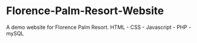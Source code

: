 # Florence-Palm-Resort-Website
A demo website for Florence Palm Resort. HTML - CSS - Javascript - PHP - mySQL
